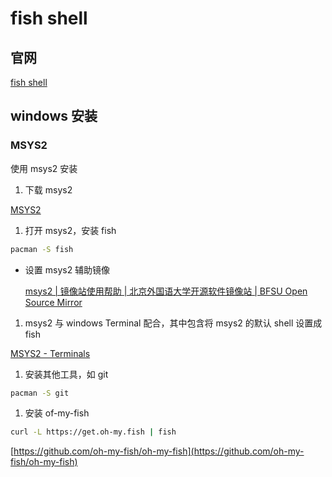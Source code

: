 # fish shell

## 官网

[fish shell](https://fishshell.com/)

## windows 安装

### MSYS2

使用 msys2 安装 

1. 下载 msys2

[MSYS2](https://www.msys2.org/)

1. 打开 msys2，安装 fish

```bash
pacman -S fish
```

- 设置 msys2 辅助镜像
    
    [msys2 | 镜像站使用帮助 | 北京外国语大学开源软件镜像站 | BFSU Open Source Mirror](https://mirrors.bfsu.edu.cn/help/msys2/)
    
1. msys2 与 windows Terminal 配合，其中包含将 msys2 的默认 shell 设置成 fish

[MSYS2 - Terminals](https://www.msys2.org/docs/terminals/)

1. 安装其他工具，如 git

```bash
pacman -S git
```

1. 安装 of-my-fish

```bash
curl -L https://get.oh-my.fish | fish
```

[https://github.com/oh-my-fish/oh-my-fish](https://github.com/oh-my-fish/oh-my-fish)